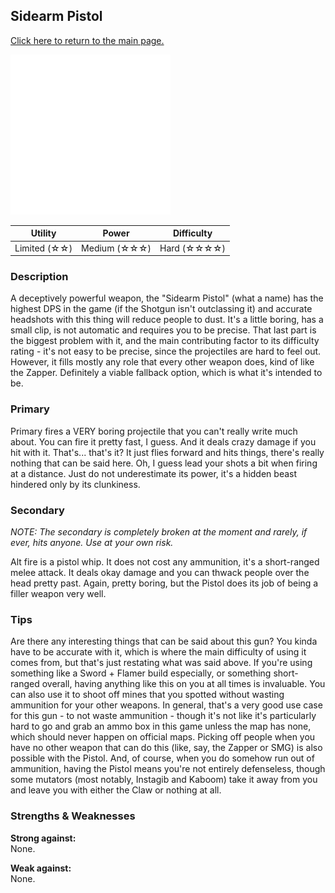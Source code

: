 ## Sidearm Pistol

[Click here to return to the main page.](Weapons-Guide.md)

<img src="../images/weapons/pistol.png" width="256px"/>

| Utility | Power | Difficulty |
|---------------|---------------|----------------|
| Limited (☆☆) | Medium (☆☆☆) | Hard (☆☆☆☆) |

### Description

A deceptively powerful weapon, the "Sidearm Pistol" (what a name) has the highest DPS in the game (if the Shotgun isn't outclassing it) and accurate headshots with this thing will reduce people to dust. It's a little boring, has a small clip, is not automatic and requires you to be precise. That last part is the biggest problem with it, and the main contributing factor to its difficulty rating - it's not easy to be precise, since the projectiles are hard to feel out. However, it fills mostly any role that every other weapon does, kind of like the Zapper. Definitely a viable fallback option, which is what it's intended to be.

### Primary

Primary fires a VERY boring projectile that you can't really write much about. You can fire it pretty fast, I guess. And it deals crazy damage if you hit with it. That's... that's it? It just flies forward and hits things, there's really nothing that can be said here. Oh, I guess lead your shots a bit when firing at a distance. Just do not underestimate its power, it's a hidden beast hindered only by its clunkiness.

### Secondary

*NOTE: The secondary is completely broken at the moment and rarely, if ever, hits anyone. Use at your own risk.*

Alt fire is a pistol whip. It does not cost any ammunition, it's a short-ranged melee attack. It deals okay damage and you can thwack people over the head pretty past. Again, pretty boring, but the Pistol does its job of being a filler weapon very well.

### Tips

Are there any interesting things that can be said about this gun? You kinda have to be accurate with it, which is where the main difficulty of using it comes from, but that's just restating what was said above. If you're using something like a Sword + Flamer build especially, or something short-ranged overall, having anything like this on you at all times is invaluable. You can also use it to shoot off mines that you spotted without wasting ammunition for your other weapons. In general, that's a very good use case for this gun - to not waste ammunition - though it's not like it's particularly hard to go and grab an ammo box in this game unless the map has none, which should never happen on official maps. Picking off people when you have no other weapon that can do this (like, say, the Zapper or SMG) is also possible with the Pistol. And, of course, when you do somehow run out of ammunition, having the Pistol means you're not entirely defenseless, though some mutators (most notably, Instagib and Kaboom) take it away from you and leave you with either the Claw or nothing at all.

### Strengths & Weaknesses

**Strong against:** <br/>None.

**Weak against:** <br/>None.
